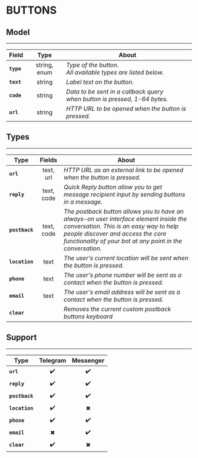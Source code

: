 # **BUTTONS**

## **Model**

---
|   Field    |     Type     |  About |
|------------|:------------:|--------|
| **`type`** | string, enum | *Type of the button.</br> All available types are listed below.* |
| **`text`** | string       | *Label text on the button.* |
| **`code`** | string       | *Data to be sent in a callback query</br> when button is pressed, 1-64 bytes.* |
| **`url`**  | string       | *HTTP URL to be opened when the button is pressed.* |

## **Types**

---
|      Type      |     Fields    |  About |
|----------------|:-------------:|--------|
| **`url`**      | text, url     | *HTTP URL as an external link to be opened when the button is pressed.* |
| **`reply`**    | text, code    | *Quick Reply button allow you to get message recipient input by sending buttons in a message.* |
| **`postback`** | text, code    | *The postback button allows you to have an always-on user interface element inside the conversation. This is an easy way to help people discover and access the core functionality of your bot at any point in the conversation.* |
| **`location`** | text          | *The user's current location will be sent when the button is pressed.* |
| **`phone`**    | text          | *The user's phone number will be sent as a contact when the button is pressed.* |
| **`email`**    | text          | *The user's email address will be sent as a contact when the button is pressed.* |
| **`clear`**    |               | *Removes the current custom postback buttons keyboard* |

## **Support**

---
|      Type      | Telegram | Messenger |
|----------------|:--------:|:---------:|
| **`url`**      |    ✔️     |    ✔️     |
| **`reply`**    |    ✔️     |    ✔️     |
| **`postback`** |    ✔️     |    ✔️     |
| **`location`** |    ✔️     |    ✖     |
| **`phone`**    |    ✔️     |    ✔️     |
| **`email`**    |    ✖     |    ✔️     |
| **`clear`**    |    ✔️     |    ✖     |
